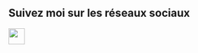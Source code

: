 ## Suivez moi sur les réseaux sociaux 

<img height="32" width="32" src="https://cdn.jsdelivr.net/npm/simple-icons@v4/icons/youtube.svg" />
